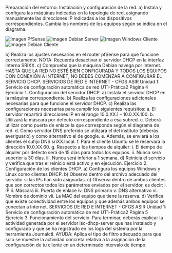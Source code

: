 Preparación del entorno: Instalación y configuración de la red. 
a) Instala y configura las máquinas indicadas en la topología de red, asignando manualmente 
las direcciones IP indicadas a los dispositivos correspondientes. Cambia los nombres de los 
equipos según se indica en el diagrama. 

![Imagen PfSense](Tarea2/Captura1)
![Imagen Debian Server](Tarea2/Captura2)
![Imagen Windows Cliente](Tarea2/Captura3)
![Imagen Debian Cliente](Tarea2/Captura4)

b) Realiza los ajustes necesarios en el router pfSense para que funcione correctamente. NOTA: 
Recuerda desactivar el servidor DHCP en la interfaz interna SRIXX. 
c) Comprueba que la máquina Debian navega por Internet. 
HASTA QUE LA RED NO ESTÉ BIEN CONFIGURADA Y TODOS LOS EQUIPOS CON 
CONEXIÓN A INTERNET, NO DEBES COMENZAR A CONFIGURAR EL SERVICIO 
DHCP. 
SERVICIOS DE RED E INTERNET - CFGS ASIR 
Unidad 1: Servicio de configuración automática de red
UT1-Prática2 Página 4 
Ejercicio 1. Configuración del servidor DHCP. 
a) Instala el servidor DHCP en la máquina correspondiente. 
b) Realiza las configuraciones adicionales necesarias para que funcione el servidor DHCP. 
c) Realiza las configuraciones necesarias para cumplir los siguientes requisitos: 
a. El servidor repartirá direcciones IP en el rango 10.0.XX.1 – 10.0.XX.100. 
b. Utilizará la máscara por defecto correspondiente a esa subred. 
c. Deberá utilizar como puerta de enlace la que corresponda según el 
diagrama de red. 
d. Como servidor DNS preferido se utilizará el del instituto (deberás 
averiguarlo) y como alternativo el de google. 
e. Además, se enviará a los clientes el sufijo DNS sriXX.local. 
f. Para el cliente Ubuntu se le reservará la dirección 10.0.XX.60. 
g. Respecto a los tiempos de alquiler: 
i. El tiempo de alquiler por defecto será de 15 días para todos los 
equipos. 
ii. Nunca será superior a 30 días. 
iii. Nunca será inferior a 1 semana. 
d) Reinicia el servicio y verifica que tras el reinicio está activo y en ejecución. 
Ejercicio 2. Configuración de los clientes DHCP. 
a) Configura los equipos Windows y Linux como clientes DHCP. 
b) Observa dentro del archivo adecuado del servidor si las IPs han sido asignadas. 
c) Observa dentro de ambos clientes que son correctos todos los parámetros enviados por el 
servidor, es decir: 
i. IP 
ii. Máscara 
iii. Puerta de enlace 
iv. DNS primario 
v. DNS alternativo 
vi. Nombre de dominio 
vii. La MAC del equipo que tiene la reserva. 
d) Verifica que existe conectividad entre los equipos y que además ambos equipos se conectan 
a Internet. 
SERVICIOS DE RED E INTERNET - CFGS ASIR 
Unidad 1: Servicio de configuración automática de red
UT1-Prática2 Página 5 
Ejercicio 3. Funcionamiento del servicio. 
Para terminar, deberás explicar la actividad generada por el servidor isc-dhcp-server que has 
instalado y configurado y que se ha registrado en los logs del sistema por la herramienta 
Journalctl. 
AYUDA: Aplica el tipo de filtro adecuado para que solo se muestre la actividad concreta relativa 
a la asignación de la configuración de tu cliente en un determinado intervalo de tiempo. 
